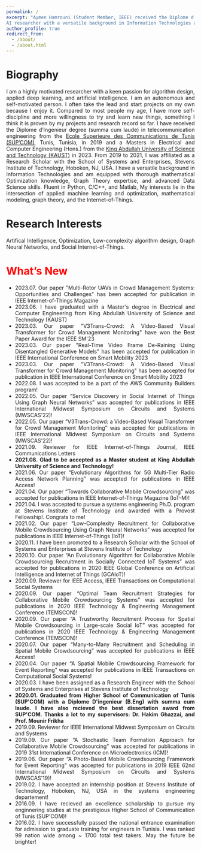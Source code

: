 ```yaml
---
permalink: /
excerpt: "Aymen Hamrouni (Student Member, IEEE) received the Diplome d’Ingenieur degree (summa cum laude) in telecommunication engineering from the Ecole Superieure des Communications de Tunis (SUP’COM), Tunis, Tunisia, in 2019 and the Masters in Electrical and Computer Engineering (Hons.) from the King Abdullah University of Science and Technology (KAUST). From 2019 to 2021, Aymen was affiliated as a Research Scholar with the School of Systems and Enterprises, Stevens Institute of Technology, Hoboken, NJ, USA.  Aymen is a young, passionate, and self-motivated
AI researcher with a versatile background in Information Technologies and equipped with thorough mathematical Optimization knowledge, Graph Theory expertise, and advanced Data Science skills. Fluent in Python, C/C++, and Matlab, Aymen’s interests lay in the intersection of applied machine learning and optimization, mathematical modeling, graph theory, and the Internet-of-Things."
author_profile: true
redirect_from: 
  - /about/
  - /about.html
---
```


<meta name="description" content="Aymen Hamrouni (Student Member, IEEE) received the Diplome d’Ingenieur degree (summa cum laude) in telecommunication engineering from the Ecole Superieure des Communications de Tunis (SUP’COM), Tunis, Tunisia, in 2019 and the Masters in Electrical and Computer Engineering (Hons.) from the King Abdullah University of Science and Technology (KAUST). From 2019 to 2021, Aymen was affiliated as a Research Scholar with the School of Systems and Enterprises, Stevens Institute of Technology, Hoboken, NJ, USA.  Aymen is a young, passionate, and self-motivated
AI researcher with a versatile background in Information Technologies and equipped with thorough mathematical Optimization knowledge, Graph Theory expertise, and advanced Data Science skills. Fluent in Python, C/C++, and Matlab, Aymen’s interests lay in the intersection of graph neural networks, deep
generative modelings, applied machine learning and optimization, mathematical modeling, graph theory,
and the Internet-of-Things. Aymen is currently serving as an active reviewer in the IEEE IoT Journal, IEEE
TCSS, IEEE Access, IEEE Communication Letters, etc." />
        
        
        

<h1 id="bio-graphy">Biography</h1>
<div style="text-align: justify;">
I am a highly motivated researcher with a keen passion for algorithm design, applied deep learning, and artificial intelligence. I am an autonomous and self-motivated person. I often take the lead and start projects on my own because I enjoy it. Compared to most people my age, I have more self-discipline and more willingness to try and learn new things, something I think it is proven by my projects and research record so far. 
I have received the Diplome d’Ingenieur degree (summa cum laude) in telecommunication engineering from the  <a href="http://www.supcom.mincom.tn/">Ecole Superieure des Communications de Tunis (SUP’COM)</a>, Tunis, Tunisia, in 2019 and a Masters in Electrical and Computer Engineering (Hons.) from the <a href="https://en.wikipedia.org/wiki/King_Abdullah_University_of_Science_and_Technology">King Abdullah University of Science and Technology (KAUST)</a> in 2023. From 2019 to 2021, I was affiliated as a Research Scholar with the School of Systems and Enterprises, Stevens Institute of Technology, Hoboken, NJ, USA.  I have a versatile background in Information Technologies and am equipped with thorough mathematical Optimization knowledge, Graph Theory expertise, and advanced Data Science skills. Fluent in Python, C/C++, and Matlab, My interests lie in the intersection of applied machine learning and optimization, mathematical modeling, graph theory, and the Internet-of-Things.
<h1 id="research-interests">Research Interests</h1>
<div style="text-align: justify;">Artifical Intelligence, Optimization, Low-complexity algorithm design, Graph Neural Networks, and Social Internet-of-Things.</div>

<h1 id="whats-new"><span style="color:red">What’s New</span></h1>
<ul>
  <li>2023.07. Our paper "Multi-Rotor UAVs in Crowd Management Systems: Opportunities and Challenges" has been accepted for publication in IEEE Internet-of-Things Magazine</li>
   <li>2023.06. I have graduated with a Master's degree in Electrical and Computer Engineering from King Abdullah University of Science and Technology (KAUST) </li>
   <li>2023.03. Our paper "V3Trans-Crowd: A Video-Based Visual Transformer for Crowd Management Monitoring"  have won the Best Paper Award for the IEEE SM'23 </li>
  <li>2023.03. Our paper "Real-Time Video Frame De-Raining Using Disentangled Generative Models" has been accepted for publication in IEEE International Conference on Smart Mobility 2023</li>
  
 <li>2023.03. Our paper "V3Trans-Crowd: A Video-Based Visual Transformer for Crowd Management Monitoring" has been accepted for publication in IEEE International Conference on Smart Mobility 2023</li>

 <li><span style="color:red"></span>2022.08. I was accepted to be a part of the AWS Community Builders program!</li>
<li><span style="color:red"></span>2022.05. Our paper “Service Discovery in Social Internet of Things Using Graph Neural Networks”  was accepted for publications in  IEEE International Midwest Symposium on Circuits and Systems (MWSCAS'22)!</li>
<li><span style="color:red"></span>2022.05. Our paper “V3Trans-Crowd: a Video-Based Visual Transformer for Crowd Management Monitoring”  was accepted for publications in  IEEE International Midwest Symposium on Circuits and Systems (MWSCAS'22)!</li>
<li>2021.09. Reviewer for IEEE Internet-of-Things Journal, IEEE Communications Letters</li>
<li><strong>2021.08. Glad to be accepted as a Master student at King Abdullah University of Science and Technology!</strong> </li>   
<li>2021.06. Our paper “Evolutionary Algorithms for 5G Multi-Tier Radio Access Network Planning”  was accepted for publications in  IEEE Access! 
<li>2021.04. Our paper “Towards Collaborative Mobile Crowdsourcing”  was accepted for publications in  IEEE Internet-of-Things Magazine (IoT-M)!</li> 
<li>2021.04. I was accepted to pursue a systems engineering Ph.D. program at Stevens Institute of Technology and awarded with a Provost Fellowship!. Congrats to me!</li> 
<li>2021.02. Our paper “Low-Complexity Recruitment for Collaborative Mobile Crowdsourcing Using Graph Neural Networks”  was accepted for publications in  IEEE Internet-of-Things (IoT)!</li>
<li>  2020.11. I have been promoted to a Research Scholar with the School of Systems and Enterprises at Stevens Institute of Technology</li>
<li>2020.10. Our paper “An Evolutionary Algorithm for Collaborative Mobile Crowdsourcing Recruitment in Socially Connected IoT Systems”  was accepted for publications in  2020 IEEE Global Conference on Artificial Intelligence and Internet of Things (GCAIoT)!</li>
<li>2020.09. Reviewer for IEEE Access, IEEE Transactions on Computational Social Systems</li>   
<li>2020.09. Our paper “Optimal Team Recruitment Strategies for Collaborative Mobile Crowdsourcing Systems”  was accepted for publications in  2020 IEEE Technology & Engineering Management Conference (TEMSCON)!</li>
<li>2020.09. Our paper “A Trustworthy Recruitment Process for Spatial Mobile Crowdsourcing in Large-scale Social IoT”  was accepted for publications in  2020 IEEE Technology & Engineering Management Conference (TEMSCON)!</li>
<li>2020.07. Our paper “Many-to-Many Recruitment and Scheduling in Spatial Mobile Crowdsourcing”  was accepted for publications in  IEEE Access!</li>
<li>2020.04. Our paper “A Spatial Mobile Crowdsourcing Framework for Event Reporting”  was accepted for publications in  IEEE Transactions on Computational Social Systems!</li>
<li>  2020.03. I have been assigned as a Research Engineer with the School of Systems and Enterprises at Stevens Institute of Technology</li>
<li><strong>  2020.01. Graduated from Higher School of Communication of Tunis (SUP'COM) with a Diplome D'ingenieur (B.Eng) with summa cum laude. I have also recieved the best dissertation award from SUP'COM. Thanks a lot to my supervisors: Dr. Hakim Ghazzai, and Prof. Mounir Frikha</strong></li>
<li>2019.09. Reviewer for IEEE International Midwest Symposium on Circuits and Systems</li>
<li>2019.09. Our paper “A Stochastic Team Formation Approach for Collaborative Mobile Crowdsourcing”  was accepted for publications in  2019 31st International Conference on Microelectronics (ICM)!</li>    
<li>2019.06. Our paper “A Photo-Based Mobile Crowdsourcing Framework for Event Reporting”  was accepted for publications in  2019 IEEE 62nd International Midwest Symposium on Circuits and Systems (MWSCAS'19)!</li>
<li>2019.02. I have accepted an internship position at Stevens Institute of Technology, Hoboken, NJ, USA in the systems engineering departement!</li>
<li>2016.09. I have recieved an excellence scholarship to pursue my enginnering studies at the prestigious Higher School of Communication of Tunis (SUP'COM)! </li> 
<li>2016.02. I have successfully passed the national entrance examination for admission to graduate training for engineers in Tunisia. I was ranked 99 nation wide among ~ 1700 total test takers. May the future be brighter! </li>


 
